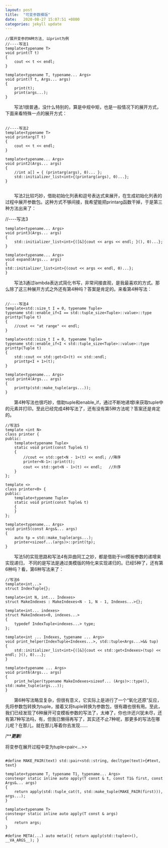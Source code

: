 ```yaml
---
layout: post
title:  "可变参数模版"
date:   2020-08-27 15:07:51 +0800
categories: jekyll update
---
```




```
//展开变参的N种方法, 以print为例
//----写法1
template<typename T>
void print(T t)
{
    cout << t << endl;
}

template<typename T, typename... Args>
void print(T t, Args... args)
{
    print(t);
    print(args...);
}

```




　　写法1很普通，没什么特别的，算是中规中矩，也是一般情况下的展开方式，下面来看特殊一点的展开方式：

```
 
//----写法2
template<typename T>
void printarg(T t)
{
    cout << t << endl;
}

template<typename... Args>
void print2(Args... args)
{
    //int a[] = { (printarg(args), 0)... };
    std::initializer_list<int>{(printarg(args), 0)...};
}


```

　　写法2比较巧妙，借助初始化列表和逗号表达式来展开，在生成初始化列表的过程中展开参数包。这种方式不够间接，我希望能把printarg函数干掉，于是第三种方法出来了：

//----写法3
```
template<typename... Args>
void print3(Args... args)
{
    std::initializer_list<int>{([&]{cout << args << endl; }(), 0)...};
}

template<typename... Args>
void expand(Args... args)
{
std::initializer_list<int>{(cout << args << endl, 0)...};
}

 ```

　　写法3通过lambda表达式简化书写，非常间接直观，是我最喜欢的方式。那么除了这三种展开方式之外还有第4种吗？答案是肯定的。来看第4种写法：
```

//----写法4
template<std::size_t I = 0, typename Tuple>
typename std::enable_if<I == std::tuple_size<Tuple>::value>::type printtp(Tuple t)
{
    //cout << "at range" << endl;
}

template<std::size_t I = 0, typename Tuple>
typename std::enable_if<I < std::tuple_size<Tuple>::value>::type printtp(Tuple t)
{
    std::cout << std::get<I>(t) << std::endl;
    printtp<I + 1>(t);
}

template<typename... Args>
void print4(Args... args)
{
    printtp(std::make_tuple(args...));
}
```
　　第4种写法也很巧妙，借助tuple和enable_if，通过不断地递增I来获取tuple中的元素并打印。至此已经完成4种写法了，还有没有第5种方法呢？答案还是肯定的。

```
//写法5
template <int N>
class printer {
public:
    template<typename Tuple>
    static void print(const Tuple& t) 
    {
        //cout << std::get<N - 1>(t) << endl; //降序
        printer<N-1>::print(t);
        cout << std::get<N - 1>(t) << endl;   //升序
    }
};

template <>
class printer<0> {
public:
    template<typename Tuple>
    static void print(const Tuple& t)
    {    
    }
};

template<typename... Args>
void print5(const Args&... args)
{
    auto tp = std::make_tuple(args...);
    printer<sizeof...(args)>::print(tp);
}
```
　　写法5的实现思路和写法4有异曲同工之妙，都是借助于int模板参数的递增来实现递归，
不同的是写法是通过类模版的特化来实现递归的。已经5种了，还有第6种吗？看，第6种写法来了：

```
//写法6
template<int...>
struct IndexTuple{};

template<int N, int... Indexes>
struct MakeIndexes : MakeIndexes<N - 1, N - 1, Indexes...>{};

template<int... indexes>
struct MakeIndexes<0, indexes...>
{
    typedef IndexTuple<indexes...> type;
};

template<int ... Indexes, typename ... Args>
void print_helper(IndexTuple<Indexes...>, std::tuple<Args...>&& tup)
{
    std::initializer_list<int>{([&]{cout << std::get<Indexes>(tup) << endl; }(), 0)...};
}

template<typename ... Args>
void print6(Args... args)
{
    print_helper(typename MakeIndexes<sizeof... (Args)>::type(), std::make_tuple(args...));
}
```



　　第6种写法略显复杂，但很有意义，它实际上是进行了一个“氧化还原”反应，先将参数包转换为tuple，接着又将tuple转换为参数包，很有趣也很有用。至此，我们已经发现了6种展开可变模板参数的写法了，太棒了，你也许还兴犹未尽，还有第7种写法吗，有，但我已懒得再写了，其实还不止7种呢，那更多的写法在哪儿呢？在那儿，就在那儿等着你去发现……

/*****************更新***************/

将变参在展开过程中变为tuple<pair<...>>
```

#define MAKE_PAIR(text) std::pair<std::string, decltype(text)>{#text, text}

template<typename T, typename T1, typename... Args>
constexpr static inline auto apply(T const & t, const T1& first, const Args&... args)
{
    return apply(std::tuple_cat(t, std::make_tuple(MAKE_PAIR(first))), args...);
}

template<typename T>
constexpr static inline auto apply(T const & args)
{
    return args;
}

#define META(...) auto meta(){ return apply(std::tuple<>(), __VA_ARGS__); }

 
```